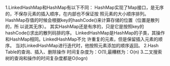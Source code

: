 1.LinkedHashMap和HashMap有以下不同：
      HashMap实现了Map接口，是无序的，不保存元素的插入顺序，在内部也不保证按
照元素的大小顺序排列。
      HashMap存值的时候会根据key的hashCode()来计算存储的位置（位置是散列的，所
以说其无序）。
      其实HashMap还是有序的，只是它是按照key的hashCode()求出的散列码排的序。
      LinkedHashMap是HashMap的子类，其操作和HashMap相同。LinkedHashMap不允
许重复的元素，但是保留插入元素的顺序。
      当对LinkedHashMap进行迭代时，他按照元素添加的顺序返回。
 2.Hash Table的查询、插入、删除操作 时间复杂度为：O(1),最糟糕为：O(n)
 3.二叉搜索树的查询和操作的时间复杂度都是O(logn)
